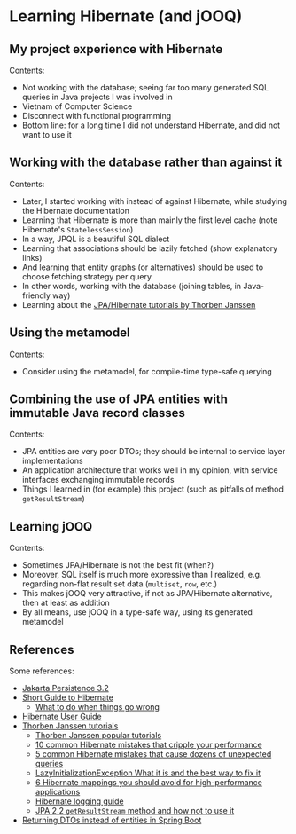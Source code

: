 # Learning Hibernate (and jOOQ)

## My project experience with Hibernate

Contents:
+ Not working with the database; seeing far too many generated SQL queries in Java projects I was involved in
+ Vietnam of Computer Science
+ Disconnect with functional programming
+ Bottom line: for a long time I did not understand Hibernate, and did not want to use it

## Working with the database rather than against it

Contents:
+ Later, I started working with instead of against Hibernate, while studying the Hibernate documentation
+ Learning that Hibernate is more than mainly the first level cache (note Hibernate's `StatelessSession`)
+ In a way, JPQL is a beautiful SQL dialect
+ Learning that associations should be lazily fetched (show explanatory links)
+ And learning that entity graphs (or alternatives) should be used to choose fetching strategy per query
+ In other words, working with the database (joining tables, in Java-friendly way)
+ Learning about the [JPA/Hibernate tutorials by Thorben Janssen](https://thorben-janssen.com/tutorials/#popular)

## Using the metamodel

Contents:
+ Consider using the metamodel, for compile-time type-safe querying

## Combining the use of JPA entities with immutable Java record classes

Contents:
+ JPA entities are very poor DTOs; they should be internal to service layer implementations
+ An application architecture that works well in my opinion, with service interfaces exchanging immutable records
+ Things I learned in (for example) this project (such as pitfalls of method `getResultStream`)

## Learning jOOQ

Contents:
+ Sometimes JPA/Hibernate is not the best fit (when?)
+ Moreover, SQL itself is much more expressive than I realized, e.g. regarding non-flat result set data (`multiset`, `row`, etc.)
+ This makes jOOQ very attractive, if not as JPA/Hibernate alternative, then at least as addition
+ By all means, use jOOQ in a type-safe way, using its generated metamodel

## References

Some references:
+ [Jakarta Persistence 3.2](https://jakarta.ee/specifications/persistence/3.2/jakarta-persistence-spec-3.2)
+ [Short Guide to Hibernate](https://docs.jboss.org/hibernate/orm/7.1/introduction/html_single/Hibernate_Introduction.html)
  + [What to do when things go wrong](https://docs.jboss.org/hibernate/orm/7.1/introduction/html_single/Hibernate_Introduction.html#advice)
+ [Hibernate User Guide](https://docs.jboss.org/hibernate/orm/7.1/userguide/html_single/Hibernate_User_Guide.html)
+ [Thorben Janssen tutorials](https://thorben-janssen.com/tutorials/)
  + [Thorben Janssen popular tutorials](https://thorben-janssen.com/tutorials/#popular)
  + [10 common Hibernate mistakes that cripple your performance](https://thorben-janssen.com/common-hibernate-mistakes-cripple-performance/)
  + [5 common Hibernate mistakes that cause dozens of unexpected queries](https://thorben-janssen.com/5-common-hibernate-mistakes-that-cause-dozens-of-unexpected-queries/)
  + [LazyInitializationException What it is and the best way to fix it](https://thorben-janssen.com/lazyinitializationexception/)
  + [6 Hibernate mappings you should avoid for high-performance applications](https://thorben-janssen.com/6-hibernate-mappings-you-should-avoid-for-high-performance-applications/)
  + [Hibernate logging guide](https://thorben-janssen.com/hibernate-logging-guide/)
  + [JPA 2.2 `getResultStream` method and how not to use it](https://thorben-janssen.com/jpa-2-2s-new-stream-method-and-how-you-should-not-use-it/)
+ [Returning DTOs instead of entities in Spring Boot](https://igventurelli.io/what-is-a-dto-and-why-you-shouldnt-return-your-entities-in-spring-boot/)
